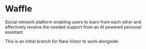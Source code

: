 # Waffle
Social network platform enabling users to learn from each other and effectively receive the needed support from an AI powered personal assistant


This is an initial branch for Nara Victor to work alongside
